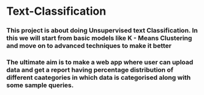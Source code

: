 # Text-Classification
### This project is about doing Unsupervised text Classification. In this we will start from basic models like K - Means Clustering and move on to advanced techniques to make it better
### The ultimate aim is to make a web app where user can upload data and get a report having percentage distribution of different caategories in which data is categorised along with some sample queries. 

